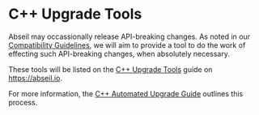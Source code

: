 # C++ Upgrade Tools

Abseil may occassionally release API-breaking changes. As noted in our
[Compatibility Guidelines][compatibility-guide], we will aim to provide a tool
to do the work of effecting such API-breaking changes, when absolutely
necessary.

These tools will be listed on the [C++ Upgrade Tools][upgrade-tools] guide on
https://abseil.io.

For more information, the [C++ Automated Upgrade Guide][api-upgrades-guide]
outlines this process.

[compatibility-guide]: https://abseil.io/about/compatibility
[api-upgrades-guide]: https://abseil.io/docs/cpp/tools/api-upgrades
[upgrade-tools]: https://abseil.io/docs/cpp/tools/upgrades/

